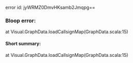 error id: jyWRMZ0DmvHKsamb2Jmqpg==
### Bloop error:

at Visual.GraphData.loadCallsignMap(GraphData.scala:15)
#### Short summary: 

at Visual.GraphData.loadCallsignMap(GraphData.scala:15)